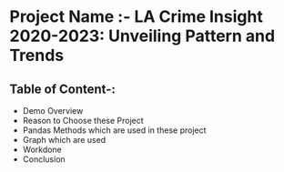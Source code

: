 # Project Name :- LA Crime Insight 2020-2023: Unveiling Pattern and Trends
## Table of Content-:
* Demo Overview
* Reason to Choose these Project
* Pandas Methods which are used in these project
* Graph which are used
* Workdone
* Conclusion
